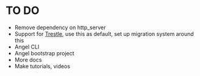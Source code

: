 # TO DO

* Remove dependency on http_server
* Support for [Trestle](https://github.com/dart-bridge/trestle), use this as default, set up migration system around this
* Angel CLI
* Angel bootstrap project
* More docs
* Make tutorials, videos
